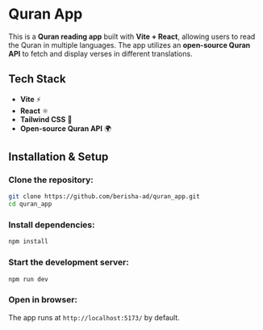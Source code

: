 # Quran App

This is a **Quran reading app** built with **Vite + React**, allowing users to read the Quran in multiple languages. The app utilizes an **open-source Quran API** to fetch and display verses in different translations.

## Tech Stack

- **Vite** ⚡
- **React** ⚛️
- **Tailwind CSS** 🎨
- **Open-source Quran API** 🌍

## Installation & Setup

### Clone the repository:

```sh
git clone https://github.com/berisha-ad/quran_app.git
cd quran_app
```

### Install dependencies:

```sh
npm install
```

### Start the development server:

```sh
npm run dev
```

### Open in browser:

The app runs at `http://localhost:5173/` by default.
